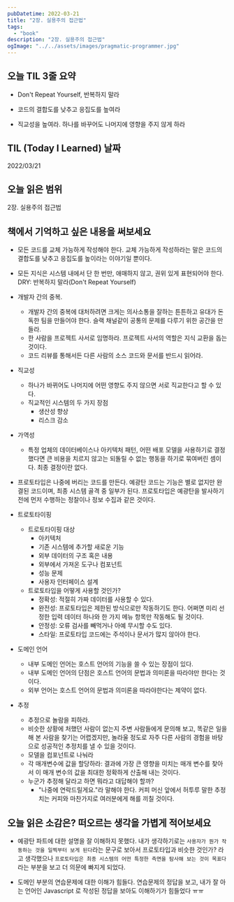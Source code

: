 ```yaml
---
pubDatetime: 2022-03-21
title: "2장. 실용주의 접근법"
tags:
  - "book"
description: "2장. 실용주의 접근법"
ogImage: "../../assets/images/pragmatic-programmer.jpg"
---
```


## 오늘 TIL 3줄 요약

- Don't Repeat Yourself, 반복하지 말라

- 코드의 결합도를 낮추고 응집도를 높여라

- 직교성을 높여라. 하나를 바꾸어도 나머지에 영향을 주지 않게 하라

## TIL (Today I Learned) 날짜

2022/03/21

## 오늘 읽은 범위

2장. 실용주의 접근법

## 책에서 기억하고 싶은 내용을 써보세요

- 모든 코드를 교체 가능하게 작성해야 한다. 교체 가능하게 작성하라는 말은 코드의 결합도를 낮추고 응집도를 높이라는 이야기일 뿐이다.

- 모든 지식은 시스템 내에서 단 한 번만, 애매하지 않고, 권위 있게 표현되어야 한다. DRY: 반복하지 말라(Don't Repeat Yourself)

- 개발자 간의 중복.
  - 개발자 간의 중복에 대처하려면 크게는 의사소통을 잘하는 튼튼하고 유대가 돈독한 팀을 만들어야 한다. 슬랙 채널같이 공통의 문제를 다루기 위한 공간을 만들라.
  - 한 사람을 프로젝트 사서로 임명하라. 프로젝트 사서의 역할은 지식 교환을 돕는 것이다.
  - 코드 리뷰를 통해서든 다른 사람의 소스 코드와 문서를 반드시 읽어라.
- 직교성
  - 하나가 바뀌어도 나머지에 어떤 영향도 주지 않으면 서로 직교한다고 할 수 있다.
  - 직교적인 시스템의 두 가지 장점
    - 생산성 향상
    - 리스크 감소
- 가역성
  - 특정 업체의 데이터베이스나 아키텍처 패턴, 어떤 배포 모델을 사용하기로 결정했다면 큰 비용을 치르지 않고는 되돌릴 수 없는 행동을 하기로 묶여버린 셈이다. 최종 결정이란 없다.
- 프로토타입은 나중에 버리는 코드를 만든다. 예광탄 코드는 기능은 별로 없지만 완결된 코드이며, 최종 시스템 골격 중 일부가 된다. 프로토타입은 예광탄을 발사하기 전에 먼저 수행하는 정찰이나 정보 수집과 같은 것이다.

- 트로토타이핑
  - 트로토타이핑 대상
    - 아키텍처
    - 기존 시스템에 추가할 새로운 기능
    - 외부 데이터의 구조 혹은 내용
    - 외부에서 가져온 도구나 컴포넌트
    - 성능 문제
    - 사용자 인터페이스 설계
  - 트로토타입을 어떻게 사용할 것인가?
    - 정확성: 적절히 가짜 데이터를 사용할 수 있다.
    - 완전성: 프로토타입은 제한된 방식으로만 작동하기도 한다. 어쩌면 미리 선정한 입력 데이터 하나와 한 가지 메뉴 항목만 작동해도 될 것이다.
    - 안정성: 오류 검사를 빼먹거나 아예 무시할 수도 있다.
    - 스타일: 프로토타입 코드에는 주석이나 문서가 많지 않아야 한다.
- 도메인 언어
  - 내부 도메인 언어는 호스트 언어의 기능을 쓸 수 있는 장점이 있다.
  - 내부 도메인 언어의 단점은 호스트 언어의 문법과 의미론을 따라야만 한다는 것이다.
  - 외부 언어는 호스트 언어의 문법과 의미론을 따라야한다는 제약이 없다.
- 추정
  - 추정으로 놀람을 피하라.
  - 비슷한 상황에 처했던 사람이 없는지 주변 사람들에게 문의해 보고, 똑같은 일을 해 본 사람을 찾기는 어렵겠지만, 놀라울 정도로 자주 다른 사람의 경험을 바탕으로 성공적인 추정치를 낼 수 있을 것이다.
  - 모델을 컴포넌트로 나눠라
  - 각 매개변수에 값을 할당하라: 결과에 가장 큰 영향을 미치는 매개 변수를 찾아서 이 매개 변수의 값을 최대한 정확하게 산출해 내는 것이다.
  - 누군가 추정해 달라고 하면 뭐라고 대답해야 할까?
    - "나중에 연락드릴게요."라 말해야 한다. 커피 머신 앞에서 허투루 말한 추정치는 커피와 마찬가지로 여러분에게 해를 끼칠 것이다.

## 오늘 읽은 소감은? 떠오르는 생각을 가볍게 적어보세요

- 예광탄 파트에 대한 설명을 잘 이해하지 못했다. 내가 생각하기로는 `사용자가 뭔가 작동하는 것을 일찍부터 보게 된다`라는 문구로 보아서 프로토타입과 비슷한 것인가? 라고 생각했으나 `프로토타입은 최종 시스템의 어떤 특정한 측면을 탐사해 보는 것이 목표다`라는 부분을 보고 더 의문에 빠지게 되었다.

- 도메인 부분의 연습문제에 대한 이해가 힘들다. 연습문제의 정답을 보고, 내가 잘 아는 언어인 Javascript 로 작성된 정답을 보아도 이해하기가 힘들었다 ㅠㅠ
